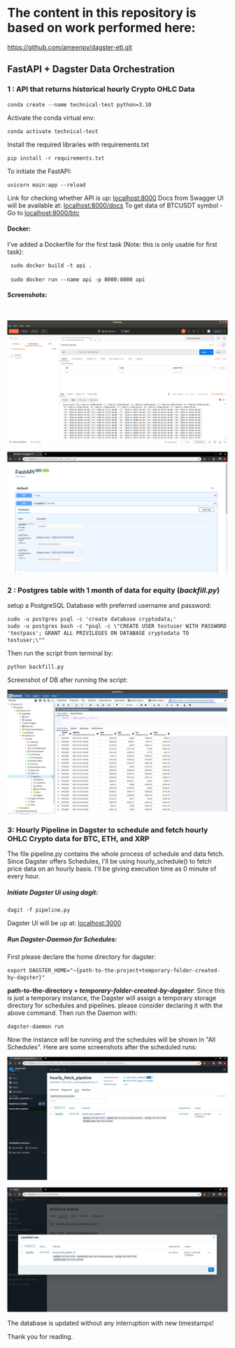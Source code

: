 # The content in this repository is based on work performed here:
https://github.com/ameenpv/dagster-etl.git

## FastAPI + Dagster Data Orchestration

### 1 : API that returns historical hourly Crypto OHLC Data

    conda create --name technical-test python=3.10

Activate the conda virtual env:

    conda activate technical-test
Install the required libraries with requirements.txt

    pip install -r requirements.txt

To initiate the FastAPI:

    uvicorn main:app --reload

Link for checking whether API is up: [localhost:8000](localhost:8000)
Docs from Swagger UI will be available at: [localhost:8000/docs](localhost:8000/docs) 
To get data of BTCUSDT symbol - Go to [localhost:8000/btc](localhost:8000/btc)


#### Docker:
I've added a Dockerfile for the first task (Note: this is only usable for first task):

     sudo docker build -t api .

     sudo docker run --name api -p 8000:8000 api

#### Screenshots:
<br />

![API Response](img/api-1.png)
<br />

![Swagger UI - Docs](img/api-2.png)

### 2 : Postgres table with 1 month of data for equity (*backfill.py*)

setup a PostgreSQL Database with preferred username and password:

    sudo -u postgres psql -c 'create database cryptodata;'
    sudo -u postgres bash -c "psql -c \"CREATE USER testuser WITH PASSWORD 'testpass'; GRANT ALL PRIVILEGES ON DATABASE cryptodata TO testuser;\""    

Then run the script from terminal by:

    python backfill.py
Screenshot of DB after running the script:
<br />

![Table opened in pgAdmin 4](img/db.png)

### 3: Hourly Pipeline in Dagster to schedule and fetch hourly OHLC Crypto data for BTC, ETH, and XRP
The file pipeline.py contains the whole process of schedule and data fetch. Since Dagster offers Schedules, I'll be using hourly_schedule() to fetch price data on an hourly basis. I'll be giving execution time as 0 minute of every hour.

##### Initiate Dagster Ui using dagit:

    dagit -f pipeline.py
   Dagster UI will be up at: [localhost:3000](http://localhost:3000)

##### Run Dagster-Daemon for Schedules:
First please declare the home directory for dagster:

    export DAGSTER_HOME="~{path-to-the-project+temporary-folder-created-by-dagster}"
 
**path-to-the-directory + *temporary-folder-created-by-dagster***:
Since this is just a temporary instance, the Dagster will assign a temporary storage directory for schedules and pipelines. please consider declaring it with the above command.
Then run the Daemon with:

    dagster-daemon run
Now the instance will be running and the schedules will be shown in "All Schedules".
Here are some screenshots after the scheduled runs:
<br />

![Pipeline in Dagster](img/pipeline.png)
<br />

![Schedules in Dagster](img/schedules.png)
<br />

The database is updated without any interruption with new timestamps!

Thank you for reading.
